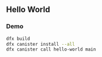 ## Hello World

### Demo

```bash
dfx build
dfx canister install --all
dfx canister call hello-world main
```
